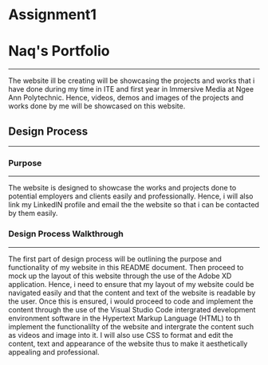 # Assignment1
# Naq's Portfolio
---
<p>The website ill be creating will be showcasing the projects and works that i have done during my time in ITE and first year in Immersive Media at Ngee Ann Polytechnic. Hence, videos, demos and images of the projects and works done by me will be showcased on this website.</p>

## Design Process
---

### Purpose
---
<p>The website is designed to showcase the works and projects done to potential employers and clients easily and professionally. Hence, i will also link my LinkedIN profile and email the the website so that i can be contacted by them easily.</p>

### Design Process Walkthrough
---
<p>The first part of design process will be outlining the purpose and functionality of my website in this README document. Then proceed to mock up the layout of this website through the use of the Adobe XD application. Hence, i need to ensure that my layout of my website could be navigated easily and that the content and text of the website is readable by the user. Once this is ensured, i would proceed to code and implement the content through the use of the Visual Studio Code intergrated development environment software in the Hypertext Markup Language (HTML) to th implement the functionalilty of the website and intergrate the content such as videos and image into it. I will also use CSS to format and edit the content, text and appearance of the website thus to make it aesthetically appealing and professional.</p>
